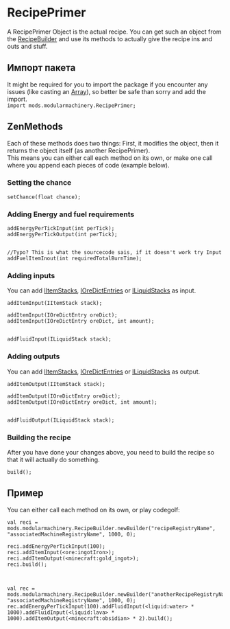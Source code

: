 # RecipePrimer

A RecipePrimer Object is the actual recipe. You can get such an object from the [RecipeBuilder](/Mods/ModularMachinery/Recipes/RecipeBuilder/) and use its methods to actually give the recipe ins and outs and stuff.

## Импорт пакета

It might be required for you to import the package if you encounter any issues (like casting an [Array](/AdvancedFunctions/Arrays_and_Loops/)), so better be safe than sorry and add the import.  
`import mods.modularmachinery.RecipePrimer;`

## ZenMethods

Each of these methods does two things: First, it modifies the object, then it returns the object itself (as another RecipePrimer).  
This means you can either call each method on its own, or make one call where you append each pieces of code (example below).

### Setting the chance

```zenscript
setChance(float chance);
```

### Adding Energy and fuel requirements

```zenscript
addEnergyPerTickInput(int perTick);
addEnergyPerTickOutput(int perTick);


//Typo? This is what the sourcecode sais, if it doesn't work try Input
addFuelItemInout(int requiredTotalBurnTime);
```

### Adding inputs

You can add [IItemStacks](/Vanilla/Items/IItemStack/), [IOreDictEntries](/Vanilla/OreDict/IOreDictEntry/) or [ILiquidStacks](/Vanilla/Liquids/ILiquidStack/) as input.

```zenscript
addItemInput(IItemStack stack);

addItemInput(IOreDictEntry oreDict);
addItemInput(IOreDictEntry oreDict, int amount);


addFluidInput(ILiquidStack stack);
```

### Adding outputs

You can add [IItemStacks](/Vanilla/Items/IItemStack/), [IOreDictEntries](/Vanilla/OreDict/IOreDictEntry/) or [ILiquidStacks](/Vanilla/Liquids/ILiquidStack/) as output.

```zenscript
addItemOutput(IItemStack stack);

addItemOutput(IOreDictEntry oreDict);
addItemOutput(IOreDictEntry oreDict, int amount);


addFluidOutput(ILiquidStack stack);
```

### Building the recipe

After you have done your changes above, you need to build the recipe so that it will actually do something.

```zenscript
build();
```

## Пример

You can either call each method on its own, or play codegolf:

```zenscript
val reci = mods.modularmachinery.RecipeBuilder.newBuilder("recipeRegistryName", "associatedMachineRegistryName", 1000, 0);

reci.addEnergyPerTickInput(100);
reci.addItemInput(<ore:ingotIron>);
reci.addItemOutput(<minecraft:gold_ingot>);
reci.build();



val rec = mods.modularmachinery.RecipeBuilder.newBuilder("anotherRecipeRegistryName", "associatedMachineRegistryName", 1000, 0);
rec.addEnergyPerTickInput(100).addFluidInput(<liquid:water> * 1000).addFluidInput(<liquid:lava> * 1000).addItemOutput(<minecraft:obsidian> * 2).build();
```
